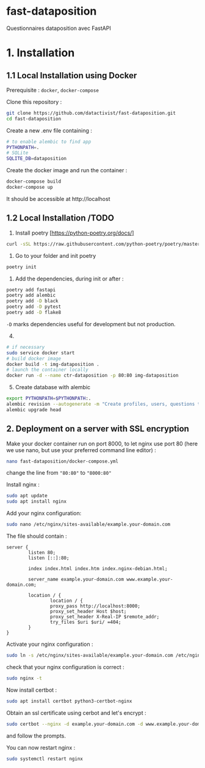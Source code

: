 # fast-dataposition

Questionnaires dataposition avec FastAPI

# 1. Installation

## 1.1 Local Installation using Docker

Prerequisite :
`docker`, `docker-compose`

Clone this repository :

```sh
git clone https://github.com/datactivist/fast-dataposition.git
cd fast-dataposition
```

Create a new .env file containing :

```sh
# to enable alembic to find app
PYTHONPATH=.
# SQLite
SQLITE_DB=dataposition
```

Create the docker image and run the container :

```sh
docker-compose build
docker-compose up
```

It should be accessible at http://localhost


## 1.2 Local Installation /TODO

1. Install poetry [https://python-poetry.org/docs/]
```sh
curl -sSL https://raw.githubusercontent.com/python-poetry/poetry/master/get-poetry.py | python -
```

1. Go to your folder and init poetry
```sh
poetry init
```

1. Add the dependencies, during init or after :
```sh
poetry add fastapi
poetry add alembic
poetry add -D black
poetry add -D pytest
poetry add -D flake8
```

`-D` marks dependencies useful for development but not production.

4. 

```sh
# if necessary
sudo service docker start
# build docker image
docker build -t img-dataposition .
# launch the container locally
docker run -d --name ctr-dataposition -p 80:80 img-dataposition
```

5. Create database with alembic

```sh
export PYTHONPATH=$PYTHONPATH:.
alembic revision --autogenerate -m "Create profiles, users, questions tables"
alembic upgrade head
```



## 2. Deployment on a server with SSL encryption

Make your docker container run on port 8000, to let nginx use port 80 (here we use nano, but use your preferred command line editor) :

```sh
nano fast-dataposition/docker-compose.yml
```

change the line from `"80:80"` to `"8000:80"`


Install nginx :

```sh
sudo apt update
sudo apt install nginx
```

Add your nginx configuration:

```sh
sudo nano /etc/nginx/sites-available/example.your-domain.com
```

The file should contain :
```NGINX
server {
        listen 80;
        listen [::]:80;

        index index.html index.htm index.nginx-debian.html;

        server_name example.your-domain.com www.example.your-domain.com;

        location / {
                location / {
                proxy_pass http://localhost:8000;
                proxy_set_header Host $host;
                proxy_set_header X-Real-IP $remote_addr;
                try_files $uri $uri/ =404;
        }
}
```

Activate your nginx configuration :
```sh
sudo ln -s /etc/nginx/sites-available/example.your-domain.com /etc/nginx/sites-enabled/
```

check that your nginx configuration is correct :
```sh
sudo nginx -t
```

Now install certbot : 
```sh
sudo apt install certbot python3-certbot-nginx
```

Obtain an ssl certificate using cerbot and let's encrypt :
```sh
sudo certbot --nginx -d example.your-domain.com -d www.example.your-domain.com
```
and follow the prompts.

You can now restart nginx :
```sh
sudo systemctl restart nginx
```
